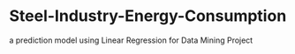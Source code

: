 # Steel-Industry-Energy-Consumption
a prediction model using Linear Regression for Data Mining Project 
